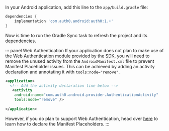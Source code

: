 In your Android application, add this line to the `app/build.gradle` file:

```gradle
dependencies {
    implementation 'com.auth0.android:auth0:1.+'
}
```

Now is time to run the Gradle Sync task to refresh the project and its dependencies.

::: panel Web Authentication
If your application does not plan to make use of the Web Authentication module provided by the SDK, you will need to remove the unused activity from the `AndroidManifest.xml` file to prevent Manifest Placeholder issues. This can be achieved by adding an activity declaration and annotating it with `tools:node="remove"`.

```xml
<application>
  <!-- Add the activity declaration line below -->
   <activity
    android:name="com.auth0.android.provider.AuthenticationActivity"
    tools:node="remove" />
  
</application>
```

However, if you do plan to support Web Authentication, head over [here](/libraries/auth0-android#authentication-via-universal-login) to learn how to declare the Manifest Placeholders.
:::
